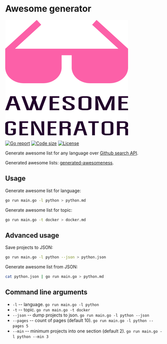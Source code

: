 # Awesome generator

![Awesome Generator logo](logo.png)

[![Go report](https://goreportcard.com/badge/github.com/orsinium/awesome-generator)](https://goreportcard.com/report/github.com/orsinium/awesome-generator) [![Code size](https://img.shields.io/github/languages/code-size/orsinium/awesome-generator.svg)](https://github.com/orsinium/awesome-generator) [![License](https://img.shields.io/github/license/orsinium/awesome-generator.svg)](LICENSE)

Generate awesome list for any language over [Github search API](https://developer.github.com/v3/search/#search-repositories).

Generated awesome lists: [generated-awesomeness](https://github.com/orsinium/generated-awesomeness).

## Usage

Generate awesome list for language:

```bash
go run main.go -l python > python.md
```

Generate awesome list for topic:

```bash
go run main.go -t docker > docker.md
```

## Advanced usage

Save projects to JSON:

```bash
go run main.go -l python --json > python.json
```

Generate awesome list from JSON:

```bash
cat python.json | go run main.go > python.md
```

## Command line arguments

* `-l` -- language. `go run main.go -l python`
* `-t` -- topic. `go run main.go -t docker`
* `--json` -- dump projects to json. `go run main.go -l python --json`
* `--pages` -- count of pages (default 10). `go run main.go -l python --pages 5`
* `--min` -- minimum projects into one section (default 2). `go run main.go -l python --min 3`
